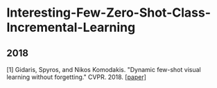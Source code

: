 # Interesting-Few-Zero-Shot-Class-Incremental-Learning

## 2018
[1] Gidaris, Spyros, and Nikos Komodakis. "Dynamic few-shot visual learning without forgetting." CVPR. 2018. [[paper]](https://openaccess.thecvf.com/content_cvpr_2018/papers/Gidaris_Dynamic_Few-Shot_Visual_CVPR_2018_paper.pdf)

